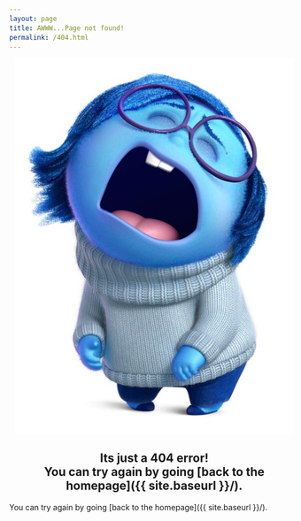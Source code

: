 ```yaml
---
layout: page
title: AWWW...Page not found!
permalink: /404.html
---
```


<style type="text/css" media="screen">
  .container {
  margin: 0 auto;
  max-width: 740px;
  padding: 0 10px;
  width: 100%;
  display: flex;
  flex-direction: column;
  flex-grow: 1;
  text-align: center;
  }
  h1 {
    margin: 30px 0;
    font-size: 5em;
    line-height: 1;
    letter-spacing: -1px;
  }
</style>

<div class="container">
<img src="/images/error_img.jpeg" class="center">
<h2>
Its just a 404 error! <br>
You can try again by going [back to the homepage]({{ site.baseurl }}/).
</h2>
</div>
You can try again by going [back to the homepage]({{ site.baseurl }}/).
